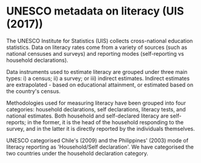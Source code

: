 # UNESCO metadata on literacy (UIS (2017))

The UNESCO Institute for Statistics (UIS) collects cross-national education statistics. Data on literacy rates come from a variety of sources (such as national censuses and surveys) and reporting modes (self-reporting vs household declarations). 

Data instruments used to estimate literacy are grouped under three main types: i) a census; ii) a survey; or iii) indirect estimates. Indirect estimates are extrapolated - based on educational attainment, or estimated based on the country's census.

Methodologies used for measuring literacy have been grouped into four categories: household declarations, self declarations, literacy tests, and national estimates. Both household and self-declared literacy are self-reports; in the former, it is the head of the household responding to the survey, and in the latter it is directly reported by the individuals themselves.

UNESCO categorised Chile's (2009) and the Philippines' (2003) mode of literacy reporting as 'Household/Self declaration'. We have categorised the two countries under the household declaration category.